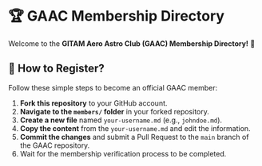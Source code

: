 # 🏆 GAAC Membership Directory  

Welcome to the **GITAM Aero Astro Club (GAAC) Membership Directory!** 🚀  

## 📌 How to Register?  
Follow these simple steps to become an official GAAC member:  

1. **Fork this repository** to your GitHub account.  
2. **Navigate to the `members/` folder** in your forked repository.  
3. **Create a new file** named `your-username.md` (e.g., `johndoe.md`).
4. **Copy the content** from the `your-username.md` and edit the information.  
5. **Commit the changes** and submit a Pull Request to the `main` branch of the GAAC repository.
6. Wait for the membership verification process to be completed.
